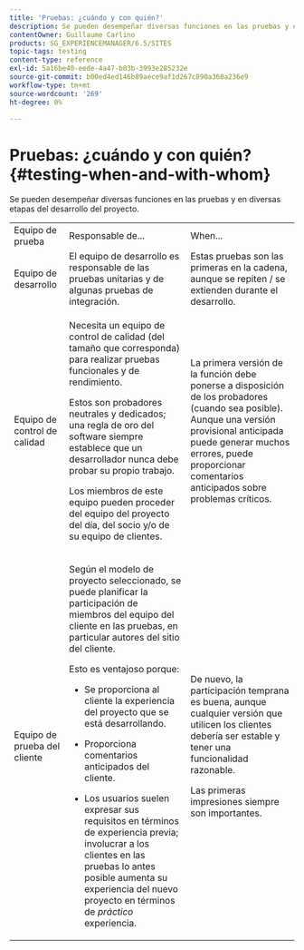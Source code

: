 ```yaml
---
title: 'Pruebas: ¿cuándo y con quién?'
description: Se pueden desempeñar diversas funciones en las pruebas y en diversas etapas del desarrollo del proyecto.
contentOwner: Guillaume Carlino
products: SG_EXPERIENCEMANAGER/6.5/SITES
topic-tags: testing
content-type: reference
exl-id: 5a16be40-eede-4a47-b03b-3993e285232e
source-git-commit: b00ed4ed146b89aece9af1d267c890a360a236e9
workflow-type: tm+mt
source-wordcount: '269'
ht-degree: 0%

---
```


# Pruebas: ¿cuándo y con quién?{#testing-when-and-with-whom}

Se pueden desempeñar diversas funciones en las pruebas y en diversas etapas del desarrollo del proyecto.

<table>
 <tbody>
  <tr>
   <td>Equipo de prueba</td>
   <td>Responsable de... </td>
   <td>When...</td>
  </tr>
  <tr>
   <td>Equipo de desarrollo</td>
   <td>El equipo de desarrollo es responsable de las pruebas unitarias y de algunas pruebas de integración.</td>
   <td>Estas pruebas son las primeras en la cadena, aunque se repiten / se extienden durante el desarrollo.</td>
  </tr>
  <tr>
   <td>Equipo de control de calidad</td>
   <td><p>Necesita un equipo de control de calidad (del tamaño que corresponda) para realizar pruebas funcionales y de rendimiento.</p> <p>Estos son probadores neutrales y dedicados; una regla de oro del software siempre establece que un desarrollador nunca debe probar su propio trabajo.</p> <p>Los miembros de este equipo pueden proceder del equipo del proyecto del día, del socio y/o de su equipo de clientes.</p> </td>
   <td><p>La primera versión de la función debe ponerse a disposición de los probadores (cuando sea posible). Aunque una versión provisional anticipada puede generar muchos errores, puede proporcionar comentarios anticipados sobre problemas críticos.</p> </td>
  </tr>
  <tr>
   <td>Equipo de prueba del cliente</td>
   <td><p>Según el modelo de proyecto seleccionado, se puede planificar la participación de miembros del equipo del cliente en las pruebas, en particular autores del sitio del cliente.</p> <p>Esto es ventajoso porque:</p>
    <ul>
     <li><p>Se proporciona al cliente la experiencia del proyecto que se está desarrollando.</p> </li>
     <li><p>Proporciona comentarios anticipados del cliente.</p> </li>
     <li><p>Los usuarios suelen expresar sus requisitos en términos de experiencia previa; involucrar a los clientes en las pruebas lo antes posible aumenta su experiencia del nuevo proyecto en términos de <i>práctico</i> experiencia.</p> </li>
    </ul> </td>
   <td><p>De nuevo, la participación temprana es buena, aunque cualquier versión que utilicen los clientes debería ser estable y tener una funcionalidad razonable.</p> <p>Las primeras impresiones siempre son importantes.</p> </td>
  </tr>
 </tbody>
</table>
